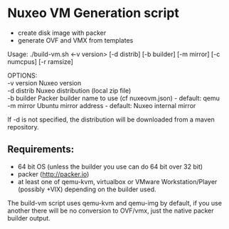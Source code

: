 # Nuxeo VM Generation script

- create disk image with packer
- generate OVF and VMX from templates

Usage: ./build-vm.sh &lt;-v version> [-d distrib] [-b builder] [-m mirror] [-c numcpus] [-r ramsize]

OPTIONS:  
  -v version  Nuxeo version  
  -d distrib  Nuxeo distribution (local zip file)  
  -b builder  Packer builder name to use (cf nuxeovm.json) - default: qemu  
  -m mirror   Ubuntu mirror address - default: Nuxeo internal mirror  


If -d is not specified, the distribution will be downloaded from a maven repository.


## Requirements:
- 64 bit OS (unless the builder you use can do 64 bit over 32 bit)  
- packer (http://packer.io)  
- at least one of qemu-kvm, virtualbox or VMware Workstation/Player (possibly +VIX) depending on the builder used.  

The build-vm script uses qemu-kvm and qemu-img by default, if you use another there will be no conversion to OVF/vmx, just the native packer builder output.


